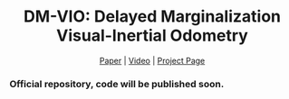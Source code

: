 
<h1 align="center">DM-VIO: Delayed Marginalization<br/> Visual-Inertial Odometry </h1>

<p align="center">
<a href="https://vision.in.tum.de/_media/research/vslam/dm-vio/dm-vio.pdf">Paper</a> | <a href="https://youtu.be/7iep3BvcJPU">Video</a> | <a href="http://vision.in.tum.de/dm-vio">Project Page</a>
</p>

[comment]: <> ([**Paper**]&#40;todo&#41; | [**Video**]&#40;todo&#41; | [**Project Page**]&#40;http://vision.in.tum.de/dm-vio&#41;)


### Official repository, code will be published soon. ###

